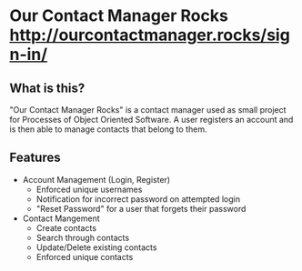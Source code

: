 # Our Contact Manager Rocks http://ourcontactmanager.rocks/sign-in/
## What is this?
"Our Contact Manager Rocks" is a contact manager used as small project for Processes of Object Oriented Software. A user registers an account and is then able to manage contacts that belong to them.
## Features
* Account Management (Login, Register)
  * Enforced unique usernames
  * Notification for incorrect password on attempted login
  * "Reset Password" for a user that forgets their password
* Contact Mangement
  * Create contacts
  * Search through contacts
  * Update/Delete existing contacts
  * Enforced unique contacts
